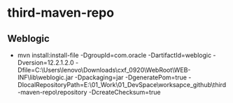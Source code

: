 # third-maven-repo

## Weblogic
- mvn install:install-file -DgroupId=com.oracle -DartifactId=weblogic -Dversion=12.2.1.2.0 -Dfile=C:\Users\lenovo\Downloads\cxf_0920\WebRoot\WEB-INF\lib\weblogic.jar -Dpackaging=jar -DgeneratePom=true -DlocalRepositoryPath=E:\01_Work\01_DevSpace\worksapce_github\third-maven-repo\repository  -DcreateChecksum=true
